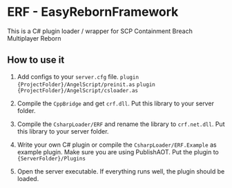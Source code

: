 
# ERF - EasyRebornFramework

This is a C# plugin loader / wrapper for SCP Containment Breach Multiplayer Reborn


## How to use it

1. Add configs to your `server.cfg` file.
`plugin {ProjectFolder}/AngelScript/preinit.as`
`plugin {ProjectFolder}/AngelScript/csloader.as`

2. Compile the `CppBridge` and get `crf.dll`. Put this library to your server folder.

3. Compile the `CsharpLoader/ERF` and rename the library to `crf.net.dll`. Put this library to your server folder.

4. Write your own C# plugin or compile the `CsharpLoader/ERF.Example` as example plugin. Make sure you are using PublishAOT. Put the plugin to `{ServerFolder}/Plugins`

5. Open the server executable. If everything runs well, the plugin should be loaded.